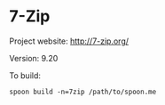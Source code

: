 # 7-Zip

Project website: http://7-zip.org/

Version: 9.20

To build: 

	spoon build -n=7zip /path/to/spoon.me